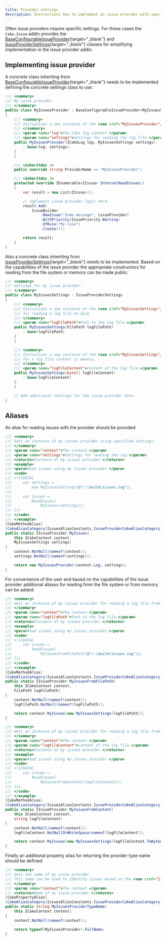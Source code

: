 ```yaml
---
title: Provider settings
description: Instructions how to implement an issue provider with specific settings.
---
```


Often issue providers require specific settings.
For these cases the `Cake.Issue` addin provides the [BaseConfigurableIssueProvider](https://cakebuild.net/api/Cake.Issues/BaseConfigurableIssueProvider_1/){target="_blank"}
and [IssueProviderSettings](https://cakebuild.net/api/Cake.Issues/IssueProviderSettings/){target="_blank"} classes
for simplifying implementation in the issue provider addin.

## Implementing issue provider

A concrete class inheriting from [BaseConfigurableIssueProvider](https://cakebuild.net/api/Cake.Issues/BaseConfigurableIssueProvider_1/){target="_blank"}
needs to be implemented defining the concrete settings class to use:

```csharp
/// <summary>
/// My issue provider.
/// </summary>
public class MyIssuesProvider : BaseConfigurableIssueProvider<MyIssuesSettings>
{
    /// <summary>
    /// Initializes a new instance of the <see cref="MyIssuesProvider"/> class.
    /// </summary>
    /// <param name="log">The Cake log context.</param>
    /// <param name="settings">Settings for reading the log file.</param>
    public MyIssuesProvider(ICakeLog log, MyIssuesSettings settings)
        : base(log, settings)
    {
    }

    /// <inheritdoc />
    public override string ProviderName => "MyIssuesProvider";

    /// <inheritdoc />
    protected override IEnumerable<IIssue> InternalReadIssues()
    {
        var result = new List<IIssue>();

        // Implement issue provider logic here.
        result.Add(
            IssueBuilder
                .NewIssue("Some message", issueProvider)
                .WithPriority(IssuePriority.Warning)
                .OfRule("My rule")
                .Create());

        return result;
    }
}
```

Also a concrete class inheriting from [IssueProviderSettings](https://cakebuild.net/api/Cake.Issues/IssueProviderSettings/){target="_blank"}
needs to be implemented.
Based on the capabilities of the issue provider the appropriate constructors for reading from the file system
or memory can be made public:

```csharp
/// <summary>
/// Settings for my issue provider.
/// </summary>
public class MyIssuesSettings : IssueProviderSettings
{
    /// <summary>
    /// Initializes a new instance of the <see cref="MyIssuesSettings"/> class
    /// for reading a log file on disk.
    /// </summary>
    /// <param name="logFilePath">Path to the log file.</param>
    public MyIssuesSettings(FilePath logFilePath)
        : base(logFilePath)
    {
    }

    /// <summary>
    /// Initializes a new instance of the <see cref="MyIssuesSettings"/> class
    /// for a log file content in memory.
    /// </summary>
    /// <param name="logFileContent">Content of the log file.</param>
    public MyIssuesSettings(byte[] logFileContent)
        : base(logFileContent)
    {
    }

    // Add additional settings for the issue provider here.
}
```

## Aliases

An alias for reading issues with the provider should be provided:

```csharp
/// <summary>
/// Gets an instance of my issues provider using specified settings.
/// </summary>
/// <param name="context">The context.</param>
/// <param name="settings">Settings for reading the log.</param>
/// <returns>Instance of my issues provider.</returns>
/// <example>
/// <para>Read issues using my issues provider:</para>
/// <code>
/// <![CDATA[
///     var settings =
///         new MyIssuesSettings(@"c:\build\issues.log");
///
///     var issues =
///         ReadIssues(
///             MyIssues(settings));
/// ]]>
/// </code>
/// </example>
[CakeMethodAlias]
[CakeAliasCategory(IssuesAliasConstants.IssueProviderCakeAliasCategory)]
public static IIssueProvider MyIssues(
    this ICakeContext context,
    MyIssuesSettings settings)
{
    context.NotNull(nameof(context));
    settings.NotNull(nameof(settings));

    return new MyIssuesProvider(context.Log, settings);
}
```

For convenience of the user and based on the capabilities of the issue provider additional aliases for reading
from the file system or from memory can be added:

```csharp
/// <summary>
/// Gets an instance of my issues provider for reading a log file from disk.
/// </summary>
/// <param name="context">The context.</param>
/// <param name="logFilePath">Path to the log file.</param>
/// <returns>Instance of my issues provider.</returns>
/// <example>
/// <para>Read issues using my issues provider:</para>
/// <code>
/// <![CDATA[
///     var issues =
///         ReadIssues(
///             MyIssuesFromFilePath(@"c:\build\issues.log"));
/// ]]>
/// </code>
/// </example>
[CakeMethodAlias]
[CakeAliasCategory(IssuesAliasConstants.IssueProviderCakeAliasCategory)]
public static IIssueProvider MyIssuesFromFilePath(
    this ICakeContext context,
    FilePath logFilePath)
{
    context.NotNull(nameof(context));
    logFilePath.NotNull(nameof(logFilePath));

    return context.MyIssues(new MyIssuesSettings(logFilePath));
}

/// <summary>
/// Gets an instance of my issues provider for reading a log file from memory.
/// </summary>
/// <param name="context">The context.</param>
/// <param name="logFileContent">Content of the log file.</param>
/// <returns>Instance of my issues provider.</returns>
/// <example>
/// <para>Read issues using my issues provider:</para>
/// <code>
/// <![CDATA[
///     var issues =
///         ReadIssues(
///             MyIssuesFromContent(logFileContent));
/// ]]>
/// </code>
/// </example>
[CakeMethodAlias]
[CakeAliasCategory(IssuesAliasConstants.IssueProviderCakeAliasCategory)]
public static IIssueProvider MyIssuesFromContent(
    this ICakeContext context,
    string logFileContent)
{
    context.NotNull(nameof(context));
    logFileContent.NotNullOrWhiteSpace(nameof(logFileContent));

    return context.MyIssues(new MyIssuesSettings(logFileContent.ToByteArray()));
}
```

Finally an additional property alias for returning the provider type name should be defined:

```csharp
/// <summary>
/// Gets the name of my issue provider.
/// This name can be used to identify issues based on the <see cref="IIssue.ProviderType"/> property.
/// </summary>
/// <param name="context">The context.</param>
/// <returns>Name of my issue provider.</returns>
[CakePropertyAlias]
[CakeAliasCategory(IssuesAliasConstants.IssueProviderCakeAliasCategory)]
public static string MyIssuesProviderTypeName(
    this ICakeContext context)
{
    context.NotNull(nameof(context));

    return typeof(MyIssuesProvider).FullName;
}
```

